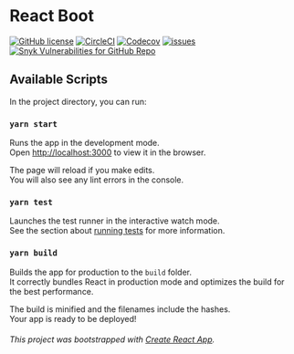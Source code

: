 # React Boot

[![GitHub license](https://img.shields.io/github/license/skskumbharkar/react-boot)](https://github.com/skskumbharkar/react-boot/blob/main/LICENSE)
[![CircleCI](https://img.shields.io/circleci/build/github/skskumbharkar/react-boot?color=green)](https://app.circleci.com/pipelines/github/skskumbharkar/react-boot)
[![Codecov](https://img.shields.io/codecov/c/gh/skskumbharkar/react-boot?color=orange)](https://codecov.io/gh/skskumbharkar/react-boot)
[![issues](https://img.shields.io/github/issues/skskumbharkar/react-boot?color=blue)](https://github.com/skskumbharkar/react-boot/issues)
[![Snyk Vulnerabilities for GitHub Repo](https://img.shields.io/snyk/vulnerabilities/github/skskumbharkar/react-boot)](https://app.snyk.io/org/skskumbharkar/project/88713e92-0788-4778-8cdc-5c22042118cd)

## Available Scripts

In the project directory, you can run:

### `yarn start`

Runs the app in the development mode.\
Open [http://localhost:3000](http://localhost:3000) to view it in the browser.

The page will reload if you make edits.\
You will also see any lint errors in the console.

### `yarn test`

Launches the test runner in the interactive watch mode.\
See the section about [running tests](https://facebook.github.io/create-react-app/docs/running-tests) for more information.

### `yarn build`

Builds the app for production to the `build` folder.\
It correctly bundles React in production mode and optimizes the build for the best performance.

The build is minified and the filenames include the hashes.\
Your app is ready to be deployed!

###### This project was bootstrapped with [Create React App](https://github.com/facebook/create-react-app).

